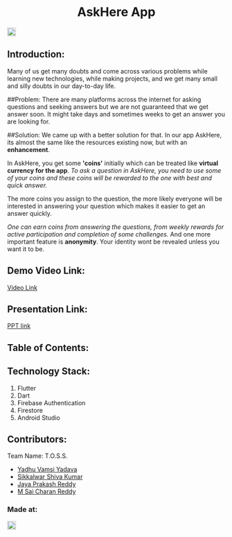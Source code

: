 <h1 align="center">AskHere App</h1>
<p align="center">
</p>

<a href="https://hack36.com"> <img src="http://bit.ly/BuiltAtHack36" height=20px> </a>


## Introduction:
  Many of us get many doubts and come across various problems while learning new technologies, while making projects, and we get many small and silly doubts in our day-to-day life.


##Problem:
 There are many platforms across the internet for asking questions and seeking answers but we are not guaranteed that we get answer soon. It might take days and sometimes weeks to get an answer you are looking for.

##Solution:
   We came up with a better solution for that. In our app AskHere, its almost the same like the resources existing now, but with an **enhancement**. 

In AskHere, you get some **'coins'** initially which can be treated like **virtual currency for the app**. 
_To ask a question in AskHere, you need to use some of your coins and these coins will be rewarded to the one with best and quick answer._ 

The more coins you assign to the question, the more likely everyone will be interested in answering your question which makes it easier to get an answer quickly.

*One can earn coins from answering the questions, from weekly rewards for active participation and completion of some challenges.*
And one more important feature is **anonymity**. Your identity wont be revealed unless you want it to be.

  
## Demo Video Link:
  <a href="https://drive.google.com/file/d/19942pFppqL1hEYfC09XONs6AX2xUGnSP/view?usp=drivesdk">Video Link</a>
  
## Presentation Link:
  <a href="https://my.visme.co/view/x4ey780w-onz2g0peogp05e6p"> PPT link </a>
  
  
## Table of Contents:

## Technology Stack:
  1) Flutter 
  2) Dart
  3) Firebase Authentication
  4) Firestore
  5) Android Studio
  

## Contributors:

Team Name: T.O.S.S.

* [Yadhu Vamsi Yadava](https://github.com/iamYadhu)
* [Sikkalwar Shiva Kumar](https://github.com/Shivakumar137)
* [Jaya Prakash Reddy](https://github.com/)
* [M Sai Charan Reddy](https://github.com/)


### Made at:
<a href="https://hack36.com"> <img src="http://bit.ly/BuiltAtHack36" height=20px> </a>
